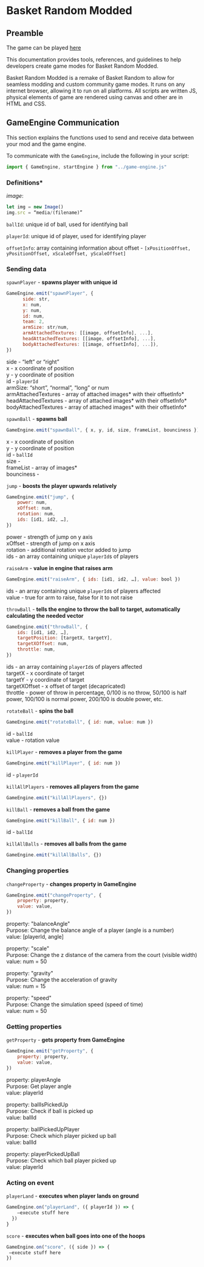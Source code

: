 # Basket Random Modded

## Preamble 

The game can be played [here](https://hdhhdhdh648.github.io/basket-random-modded/)

This documentation provides tools, references, and guidelines to help developers create game modes for Basket Random Modded.

Basket Random Modded is a remake of Basket Random to allow for seamless modding and custom community game modes. It runs on any internet browser, allowing it to run on all platforms. All scripts are written JS, physical elements of game are rendered using canvas and other are in HTML and CSS.

## GameEngine Communication

This section explains the functions used to send and receive data between your mod and the game engine.

To communicate with the `GameEngine`, include the following in your script:

```js
import { GameEngine, startEngine } from "../game-engine.js"
```

### Definitions*

*image*:
```js
let img = new Image()
img.src = “media/(filename)”
```  

```ballId```: unique id of ball, used for identifying ball  

```playerId```: unique id of player, used for identifying player  

```offsetInfo```: array containing information about offset - ```[xPositionOffset, yPositionOffset, xScaleOffset, yScaleOffset]```  

### Sending data

```spawnPlayer``` - **spawns player with unique id**

```js
GameEngine.emit("spawnPlayer", {
      side: str,
      x: num,
      y: num,
      id: num,
      team: 2,
      armSize: str/num,
      armAttachedTextures: [[image, offsetInfo], ...],
      headAttachedTextures: [[image, offsetInfo], ...],
      bodyAttachedTextures: [[image, offsetInfo], ...]),
})
```

side - “left” or “right”  
x - x coordinate of position  
y - y coordinate of position  
id - ```playerId```  
armSize: “short”, “normal”, “long” or num  
armAttachedTextures - array of attached images* with their offsetInfo*  
headAttachedTextures - array of attached images* with their offsetInfo*  
bodyAttachedTextures - array of attached images* with their offsetInfo*  

```spawnBall``` - **spawns ball**

```js
GameEngine.emit("spawnBall", { x, y, id, size, frameList, bounciness })
```

x - x coordinate of position  
y - y coordinate of position  
id - ```ballId```  
size -   
frameList - array of images*  
bounciness -   

```jump``` - **boosts the player upwards relatively**

```js
GameEngine.emit("jump", {
	power: num,
	xOffset: num,
	rotation: num,
	ids: [id1, id2, …],
})
```

power - strength of jump on y axis  
xOffset - strength of jump on x axis  
rotation - additional rotation vector added to jump  
ids - an array containing unique ```playerId```s of players  

```raiseArm``` - **value in engine that raises arm**

```js
GameEngine.emit("raiseArm", { ids: [id1, id2, …], value: bool })
```

ids - an array containing unique ```playerId```s of players affected   
value - true for arm to raise, false for it to not raise  

```throwBall``` - **tells the engine to throw the ball to target, automatically calculating the needed vector**

```js
GameEngine.emit("throwBall", {
	ids: [id1, id2, …],
    targetPosition: [targetX, targetY],
    targetXOffset: num,
	throttle: num,
})
```

ids - an array containing ```playerId```s of players affected   
targetX - x coordinate of target  
targetY - y coordinate of target   
targetXOffset - x offset of target (decapricated)  
throttle - power of throw in percentage, 0/100 is no throw, 50/100 is half power, 100/100 is normal power, 200/100 is double power, etc.  

```rotateBall``` - **spins the ball**

```js
GameEngine.emit("rotateBall", { id: num, value: num })
```

id - ```ballId```  
value - rotation value  

```killPlayer``` - **removes a player from the game**

```js
GameEngine.emit("killPlayer", { id: num })
```

id - ```playerId```  

```killAllPlayers``` - **removes all players from the game**

```js
GameEngine.emit("killAllPlayers", {})
```

```killBall``` - **removes a ball from the game**

```js
GameEngine.emit("killBall", { id: num })
```

id - ```ballId```  

```killAllBalls``` - **removes all balls from the game**

```js
GameEngine.emit("killAllBalls", {})
```

### Changing properties

```changeProperty``` - **changes property in GameEngine**

```js
GameEngine.emit("changeProperty", {
	property: property,
	value: value,
})
```

property: "balanceAngle"  
Purpose: Change the balance angle of a player (angle is a number)  
value: [playerId, angle]  
  
property: "scale"  
Purpose: Change the z distance of the camera from the court (visible width)  
value: num = 50  
  
property: "gravity"  
Purpose: Change the acceleration of gravity  
value: num = 15  
  
property: "speed"  
Purpose: Change the simulation speed (speed of time)  
value: num = 50  

### Getting properties

```getProperty``` - **gets property from GameEngine**

```js
GameEngine.emit("getProperty", {
	property: property,
	value: value,
})
```

property: playerAngle  
Purpose: Get player angle  
value: playerId  
  
property: ballIsPickedUp  
Purpose: Check if ball is picked up  
value: ballId  
  
property: ballPickedUpPlayer  
Purpose: Check which player picked up ball  
value: ballId  
  
property: playerPickedUpBall  
Purpose: Check which ball player picked up  
value: playerId  

### Acting on event

```playerLand``` - **executes when player lands on ground**

```js
GameEngine.on("playerLand", ({ playerId }) => {
    —execute stuff here
  })
}
```

```score``` - **executes when ball goes into one of the hoops**

```js
GameEngine.on("score", ({ side }) => {
 —execute stuff here
})
```



